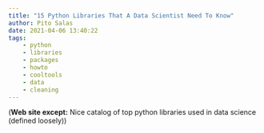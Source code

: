 ```yaml
---
title: "15 Python Libraries That A Data Scientist Need To Know"
author: Pito Salas
date: 2021-04-06 13:40:22
tags:
    - python
    - libraries
    - packages
    - howto
    - cooltools
    - data
    - cleaning
---
```



(**Web site except:** Nice catalog of top python libraries used in data science (defined loosely)) 

